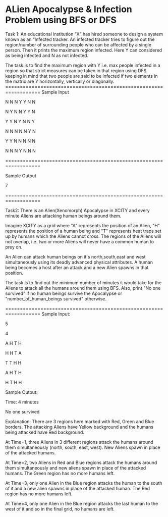 # ALien Apocalypse & Infection Problem using BFS or DFS

Task 1:
An educational institution “X” has hired someone to design a system known as an “Infected tracker. An infected tracker tries to figure out the region/number of surrounding people who can be affected by a single person. Then it prints the maximum region infected. Here Y can considered as being infected and N as not infected.

The task is to find the maximum region with Y i.e. max people infected in a region so that strict measures can be taken in that region using DFS keeping in mind that two people are said to be infected if two elements in the matrix are Y horizontally, vertically or diagonally. ==================================================================
Sample Input

N N N Y Y N N

N Y N N Y Y N

Y Y N Y N N Y

N N N N N Y N

Y Y N N N N N

N N N Y N N N

==================================================================

Sample Output

7

==================================================================

Task2:
There is an Alien(Xenomorph) Apocalypse in XCITY and every minute Aliens are attacking human beings around them.

Imagine XCITY as a grid where "A" represents the position of an Alien, "H" represents the position of a human being and "T" represents heat traps set up by humans which the Aliens cannot cross. The regions of the Aliens will not overlap, i.e. two or more Aliens will never have a common human to prey on.

An Alien can attack human beings on it's north,south,east and west simultaneously using its deadly advanced physical attributes. A human being becomes a host after an attack and a new Alien spawns in that position.

The task is to find out the minimum number of minutes it would take for the Aliens to attack all the humans around them using BFS. Also, print "No one survived" if no human beings survive the Apocalypse or "number_of_human_beings survived" otherwise.

==================================================================
Sample Input:

5

4

A H T H

H H T A

T T H H

A H T H

H T H H

Sample Output:

Time: 4 minutes

No one survived

Explanation: There are 3 regions here marked with Red, Green and Blue borders. The attacking Aliens have Yellow background and the humans being attacked have Red background.

At Time=1, three Aliens in 3 different regions attack the humans around them simultaneously (north, south, east, west). New Aliens spawn in place of the attacked humans.

At Time=2, two Aliens in Red and Blue regions attack the humans around them simultaneously and new aliens spawn in place of the attacked humans. The Green region has no more humans left.

At Time=3, only one Alien in the Blue region attacks the human to the south of it and a new alien spawns in place of the attacked human. The Red region has no more humans left.

At Time=4, only one Alien in the Blue region attacks the last human to the west of it and so in the final grid, no humans are left.
